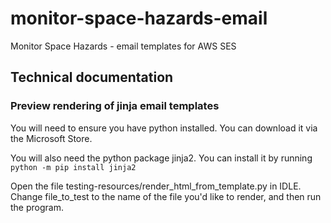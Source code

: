 # monitor-space-hazards-email
Monitor Space Hazards - email templates for AWS SES

## Technical documentation

### Preview rendering of jinja email templates 
You will need to ensure you have python installed. You can download it via the Microsoft Store. 

You will also need the python package jinja2. You can install it by running `python -m pip install jinja2`

Open the file testing-resources/render_html_from_template.py in IDLE. Change file_to_test to the name of the file you'd like to render, and then run the program. 
